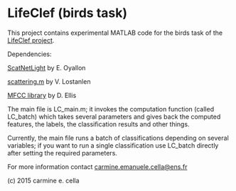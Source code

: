 # LifeClef (birds task)

This project contains experimental MATLAB code for the birds task of the [LifeClef project](http://www.imageclef.org/lifeclef/2015).

Dependencies:

[ScatNetLight](https://github.com/edouardoyallon/ScatNetLight/releases) by E. Oyallon

[scattering.m](https://github.com/lostanlen/scattering.m) by V. Lostanlen

[MFCC library](http://labrosa.ee.columbia.edu/matlab/rastamat/) by D. Ellis


The main file is LC_main.m; it invokes the computation function (called LC_batch) which takes several parameters and gives back the computed features, the labels, the classification results and other things.

Currently, the main file runs a batch of classifications depending on several variables; if you want to run a single classification use LC_batch directly after setting the required parameters.

For more information contact carmine.emanuele.cella@ens.fr

(c) 2015 carmine e. cella
